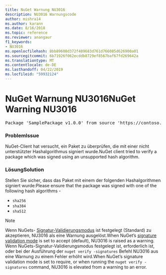 ```yaml
---
title: NuGet Warnung NU3016
description: NU3016 Warnungscode
author: mishra14
ms.author: karann
ms.date: 8/16/2018
ms.topic: reference
ms.reviewer: anangaur
f1_keywords:
- NU3016
ms.openlocfilehash: 8bb89600d372f489683d761d766085d626900a01
ms.sourcegitcommit: 6b71926f062ecddb8729ef8567baf67fd269642a
ms.translationtype: MT
ms.contentlocale: de-DE
ms.lasthandoff: 04/22/2019
ms.locfileid: "59932124"
---
```

# <a name="nuget-warning-nu3016"></a><span data-ttu-id="517a8-103">NuGet Warnung NU3016</span><span class="sxs-lookup"><span data-stu-id="517a8-103">NuGet Warning NU3016</span></span>

<pre>Package 'SamplePackage v1.0.0' from source 'https://contoso.com/index.json': The package hash uses an unsupported hash algorithm.</pre>

### <a name="issue"></a><span data-ttu-id="517a8-104">Problem</span><span class="sxs-lookup"><span data-stu-id="517a8-104">Issue</span></span>

<span data-ttu-id="517a8-105">NuGet-Client hat versucht, ein Paket zu überprüfen, die mit einer nicht unterstützter Hashalgorithmus signiert wurde.</span><span class="sxs-lookup"><span data-stu-id="517a8-105">NuGet client tried to verify a package which was signed using an unsupported hash algorithm.</span></span>


### <a name="solution"></a><span data-ttu-id="517a8-106">Lösung</span><span class="sxs-lookup"><span data-stu-id="517a8-106">Solution</span></span>

<span data-ttu-id="517a8-107">Stellen Sie sicher, dass das Paket mit einem der folgenden Hashalgorithmen signiert wurde:</span><span class="sxs-lookup"><span data-stu-id="517a8-107">Please ensure that the package was signed  with one of the following hash algorithms -</span></span> 
* `sha256`
* `sha384`
* `sha512`


> [!Note]
> <span data-ttu-id="517a8-108">Wenn NuGets- [Signatur-Validierungsmodus](https://docs.microsoft.com/en-us/nuget/consume-packages/installing-signed-packages#configure-package-signature-requirements) ist festgelegt (Standard) zu akzeptieren, NU3016 als eine Warnung ausgelöst.</span><span class="sxs-lookup"><span data-stu-id="517a8-108">When NuGet’s [signature validation mode](https://docs.microsoft.com/en-us/nuget/consume-packages/installing-signed-packages#configure-package-signature-requirements) is set to accept (default), NU3016 is raised as a warning.</span></span> <span data-ttu-id="517a8-109">Wenn NuGets-Signatur-Validierungsmodus festgelegt ist, erforderlich ist, oder bei der Ausführung der `nuget verify -signatures` Befehl NU3016 aus eine Warnung zu einem Fehler erhöht wird.</span><span class="sxs-lookup"><span data-stu-id="517a8-109">When NuGet’s signature validation mode is set to require, or when running the `nuget verify -signatures` command, NU3016 is elevated from a warning to an error.</span></span> 